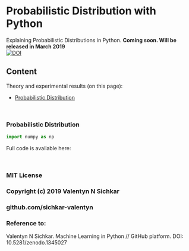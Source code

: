 # Probabilistic Distribution with Python
Explaining Probabilistic Distributions in Python. **Coming soon. Will be released in March 2019**
<br/>[![DOI](https://zenodo.org/badge/DOI/10.5281/zenodo.1345027.svg)](https://doi.org/10.5281/zenodo.1345027)

## Content
Theory and experimental results (on this page):

* [Probabilistic Distribution](#probabilistic-distribution)

<br/>

### <a id="probabilistic-distribution">Probabilistic Distribution</a>


```py
import numpy as np

```

Full code is available here: 

<br/>

### MIT License
### Copyright (c) 2019 Valentyn N Sichkar
### github.com/sichkar-valentyn
### Reference to:
Valentyn N Sichkar. Machine Learning in Python // GitHub platform. DOI: 10.5281/zenodo.1345027
